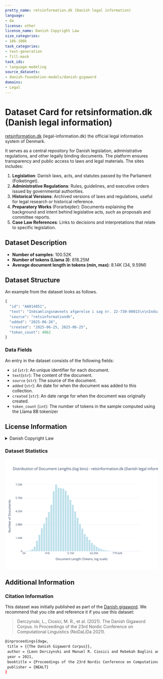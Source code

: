 ```yaml
---
pretty_name: retsinformation.dk (Danish legal information)
language:
- da
license: other
license_name: Danish Copyright Law
size_categories:
- 10k-100k
task_categories:
- text-generation
- fill-mask
task_ids:
- language-modeling
source_datasets:
- danish-foundation-models/danish-gigaword
domains:
- Legal
---
```


# Dataset Card for retsinformation.dk (Danish legal information)

<!-- START-SHORT DESCRIPTION -->
[retsinformation.dk](https://www.retsinformation.dk) (legal-information.dk) the official legal information system of Denmark. 
<!-- END-SHORT DESCRIPTION -->


It serves as a central repository for Danish legislation, administrative regulations, and other legally binding documents. The platform ensures transparency and public access to laws and legal materials. The sites includes:

1.	**Legislation**: Danish laws, acts, and statutes passed by the Parliament (Folketinget).
2.	**Administrative Regulations**: Rules, guidelines, and executive orders issued by governmental authorities.
3.	**Historical Versions**: Archived versions of laws and regulations, useful for legal research or historical reference.
4.  **Preparatory Works** (Forarbejder): Documents explaining the background and intent behind legislative acts, such as proposals and committee reports.
5.	**Case Law References**: Links to decisions and interpretations that relate to specific legislation.


## Dataset Description


<!-- START-DESC-STATS -->
- **Number of samples**: 100.52K
- **Number of tokens (Llama 3)**: 818.25M
- **Average document length in tokens (min, max)**: 8.14K (34, 9.59M)
<!-- END-DESC-STATS -->


## Dataset Structure
An example from the dataset looks as follows.


<!-- START-SAMPLE -->
```py
{
  "id": "AA014851",
  "text": "Indsamlingsnævnets afgørelse i sag nr. 22-730-00015\n\nIndsamlingsnævnet fandt det kritisabelt, at Gad[...]",
  "source": "retsinformationdk",
  "added": "2025-06-26",
  "created": "2025-06-25, 2025-06-25",
  "token_count": 4062
}
```

### Data Fields

An entry in the dataset consists of the following fields:

- `id` (`str`): An unique identifier for each document.
- `text`(`str`): The content of the document.
- `source` (`str`): The source of the document.
- `added` (`str`): An date for when the document was added to this collection.
- `created` (`str`): An date range for when the document was originally created.
- `token_count` (`int`): The number of tokens in the sample computed using the Llama 8B tokenizer
<!-- END-SAMPLE -->


## License Information
<details>
<summary>Danish Copyright Law</summary>
<p>
Danish Copyright law at https://www.retsinformation.dk/forms/r0710.aspx?id=164796 states 

 § 9. Love, administrative forskrifter, retsafgørelser og lignende offentlige aktstykker er ikke genstand for ophavsret.

Stk. 2. Bestemmelsen i stk. 1 gælder ikke for værker, der fremtræder som selvstændige bidrag i de i stk. 1 nævnte aktstykker. Sådanne værker må dog gengives i forbindelse med aktstykket. Retten til videre udnyttelse afhænger af de i øvrigt gældende regler.

</p>
</details>


### Dataset Statistics

<!-- START-DATASET PLOTS -->
<p align="center">
<img src="./images/dist_document_length.svg" width="600" style="margin-right: 10px;" />
</p>
<!-- END-DATASET PLOTS -->


## Additional Information


### Citation Information

This dataset was initially published as part of the [Danish gigaword](https://huggingface.co/danish-foundation-models). We recommend that you cite and reference it if you use this dataset:

> Derczynski, L., Ciosici, M. R., et al. (2021). The Danish Gigaword Corpus. In Proceedings of the 23rd Nordic Conference on Computational Linguistics (NoDaLiDa 2021).

```bash
@inproceedings{dagw,
 title = {{The Danish Gigaword Corpus}},
 author = {Leon Derczynski and Manuel R. Ciosici and Rebekah Baglini and Morten H. Christiansen and Jacob Aarup Dalsgaard and Riccardo Fusaroli and Peter Juel Henrichsen and Rasmus Hvingelby and Andreas Kirkedal and Alex Speed Kjeldsen and Claus Ladefoged and Finn Årup Nielsen and Jens Madsen and Malte Lau Petersen and Jonathan Hvithamar Rystrøm and Daniel Varab},
 year = 2021,
 booktitle = {Proceedings of the 23rd Nordic Conference on Computational Linguistics},
 publisher = {NEALT}
}
```
